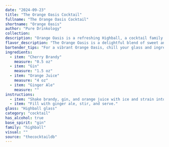 ```yaml
---
date: "2024-09-23"
title: "The Orange Oasis Cocktail"
fullname: "The Orange Oasis Cocktail"
shortname: "Orange Oasis"
author: "Pure Drinkology"
collection:
description: "Orange Oasis is a refreshing Highball, a cocktail family known for its tall, mixed-drink format. This bubbly concoction likely originated in the early 20th century, drawing inspiration from the popularity of fruit-forward cocktails and the widespread use of ginger ale as a mixer. "
flavor_description: "The Orange Oasis is a delightful blend of sweet and tart. The cherry brandy contributes a rich, fruity sweetness that's balanced by the citrusy tang of orange juice. Gin adds a subtle herbal note, while ginger ale provides a refreshing fizz. This cocktail is light, easy to drink, and perfect for a warm day. "
bartender_tips: "For a vibrant Orange Oasis, chill your glass and ingredients beforehand.  Use a good quality cherry brandy for depth and a premium gin for balance.  Shake the cherry brandy, gin, and orange juice with ice to ensure proper dilution.  Top with chilled ginger ale for a refreshing fizz.  Garnish with a fresh orange slice and a maraschino cherry. "
ingredients:
  - item: "Cherry Brandy"
    measure: "0.5 oz"
  - item: "Gin"
    measure: "1.5 oz"
  - item: "Orange Juice"
    measure: "4 oz"
  - item: "Ginger Ale"
    measure: ""
instructions:
  - item: "Shake brandy, gin, and orange juice with ice and strain into a highball glass over ice cubes."
  - item: "Fill with ginger ale, stir, and serve."
glass: "Highball glass"
category: "cocktail"
has_alcohol: true
base_spirit: "gin"
family: "highball"
visual: ""
source: "thecocktaildb"
---
```



